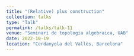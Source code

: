 ```yaml
---
title: "(Relative) plus construction"
collection: talks
type: "Talk"
permalink: /talks/talk-11
venue: "Seminari de topologia algebraica, UAB"
date: 2022-10-19
location: "Cerdanyola del Vallès, Barcelona"
---
```


